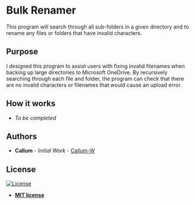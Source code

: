 # Bulk Renamer

This program will search through all sub-folders in a given directory and to
rename any files or folders that have invalid characters.

## Purpose

I designed this program to assist users with fixing invalid filenames when
backing up large directories to Microsoft OneDrive. By recursively searching
through each file and folder, the program can check that there are no invalid
characters or filenames that would cause an upload error.

## How it works

* *To be completed*

## Authors

* **Callum** - *Initial Work* - [Callum-W](https://github.com/Callum-W)

## License

[![License](http://img.shields.io/:license-mit-blue.svg?style=flat-square)](http://badges.mit-license.org)

- **[MIT license](http://opensource.org/licenses/mit-license.php)**
